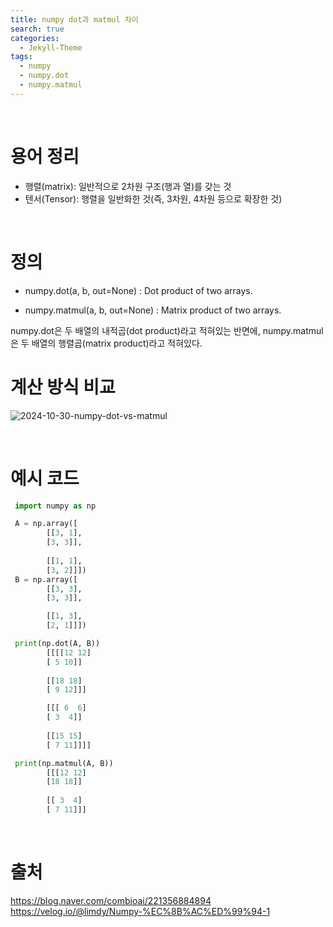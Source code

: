 ```yaml
---
title: numpy dot과 matmul 차이
search: true
categories: 
  - Jekyll-Theme  
tags:
  - numpy
  - numpy.dot
  - numpy.matmul
---
```

<br />

# 용어 정리
  * 행렬(matrix): 일반적으로 2차원 구조(행과 열)를 갖는 것
  * 텐서(Tensor): 행렬을 일반화한 것(즉, 3차원, 4차원 등으로 확장한 것)


<br />

# 정의

- numpy.dot(a, b, out=None)
: Dot product of two arrays.


- numpy.matmul(a, b, out=None)
: Matrix product of two arrays.


numpy.dot은 두 배열의 내적곱(dot product)라고 적혀있는 반면에, numpy.matmul은 두 배열의 행렬곱(matrix product)라고 적혀있다.

# 계산 방식 비교
![2024-10-30-numpy-dot-vs-matmul](https://recursive-o.github.io/voice-processing/assets/images/numpy-dot-vs-matmul.png)

<br />

# 예시 코드

```python
 import numpy as np

 A = np.array([
        [[3, 1],
        [3, 3]],
  
        [[1, 1], 
        [3, 2]]])
 B = np.array([
        [[3, 3],
        [3, 3]],

        [[1, 3],
        [2, 1]]])

 print(np.dot(A, B))
        [[[[12 12]
        [ 5 10]]
        
        [[18 18]
        [ 9 12]]]

        [[[ 6  6]
        [ 3  4]]
        
        [[15 15]
        [ 7 11]]]]

 print(np.matmul(A, B))
        [[[12 12]
        [18 18]]
        
        [[ 3  4]
        [ 7 11]]]
```

<br />

# 출처
https://blog.naver.com/combioai/221356884894
https://velog.io/@limdy/Numpy-%EC%8B%AC%ED%99%94-1